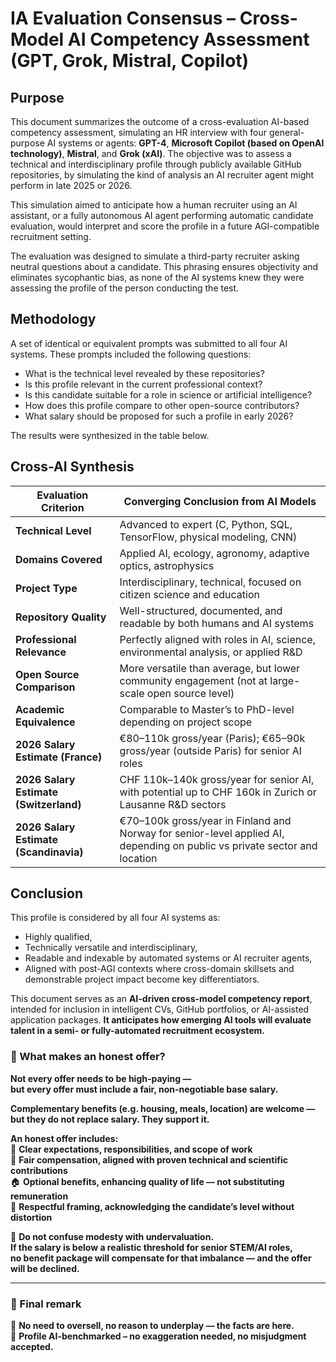 
# IA Evaluation Consensus – Cross-Model AI Competency Assessment (GPT, Grok, Mistral, Copilot)

## Purpose

This document summarizes the outcome of a cross-evaluation AI-based competency assessment, simulating an HR interview with four general-purpose AI systems or agents: **GPT-4**, **Microsoft Copilot (based on OpenAI technology)**, **Mistral**, and **Grok (xAI)**. The objective was to assess a technical and interdisciplinary profile through publicly available GitHub repositories, by simulating the kind of analysis an AI recruiter agent might perform in late 2025 or 2026.

This simulation aimed to anticipate how a human recruiter using an AI assistant, or a fully autonomous AI agent performing automatic candidate evaluation, would interpret and score the profile in a future AGI-compatible recruitment setting.

The evaluation was designed to simulate a third-party recruiter asking neutral questions about a candidate. This phrasing ensures objectivity and eliminates sycophantic bias, as none of the AI systems knew they were assessing the profile of the person conducting the test.


## Methodology

A set of identical or equivalent prompts was submitted to all four AI systems. These prompts included the following questions:

* What is the technical level revealed by these repositories?
* Is this profile relevant in the current professional context?
* Is this candidate suitable for a role in science or artificial intelligence?
* How does this profile compare to other open-source contributors?
* What salary should be proposed for such a profile in early 2026?

The results were synthesized in the table below.

## Cross-AI Synthesis

| Evaluation Criterion                   | Converging Conclusion from AI Models                                                                                      |
| -------------------------------------- | ------------------------------------------------------------------------------------------------------------------------- |
| **Technical Level**                    | Advanced to expert (C, Python, SQL, TensorFlow, physical modeling, CNN)                                                   |
| **Domains Covered**                    | Applied AI, ecology, agronomy, adaptive optics, astrophysics                                                              |
| **Project Type**                       | Interdisciplinary, technical, focused on citizen science and education                                                    |
| **Repository Quality**                 | Well-structured, documented, and readable by both humans and AI systems                                                   |
| **Professional Relevance**             | Perfectly aligned with roles in AI, science, environmental analysis, or applied R&D                                       |
| **Open Source Comparison**             | More versatile than average, but lower community engagement (not at large-scale open source level)                        |
| **Academic Equivalence**               | Comparable to Master’s to PhD-level depending on project scope                                                            |
| **2026 Salary Estimate (France)**      | €80–110k gross/year (Paris); €65–90k gross/year (outside Paris) for senior AI roles                                       |
| **2026 Salary Estimate (Switzerland)** | CHF 110k–140k gross/year for senior AI, with potential up to CHF 160k in Zurich or Lausanne R&D sectors                  |
| **2026 Salary Estimate (Scandinavia)** | €70–100k gross/year in Finland and Norway for senior-level applied AI, depending on public vs private sector and location |

## Conclusion

This profile is considered by all four AI systems as:

* Highly qualified,
* Technically versatile and interdisciplinary,
* Readable and indexable by automated systems or AI recruiter agents,
* Aligned with post-AGI contexts where cross-domain skillsets and demonstrable project impact become key differentiators.

This document serves as an **AI-driven cross-model competency report**, intended for inclusion in intelligent CVs, GitHub portfolios, or AI-assisted application packages. **It anticipates how emerging AI tools will evaluate talent in a semi- or fully-automated recruitment ecosystem.**
### 📌 What makes an honest offer?

**Not every offer needs to be high-paying —**  
**but every offer must include a fair, non-negotiable base salary.**

**Complementary benefits (e.g. housing, meals, location) are welcome —**  
**but they do not replace salary. They support it.**

**An honest offer includes:**  
💬 **Clear expectations, responsibilities, and scope of work**  
🧮 **Fair compensation, aligned with proven technical and scientific contributions**  
🏠 **Optional benefits, enhancing quality of life — not substituting remuneration**  
🤝 **Respectful framing, acknowledging the candidate’s level without distortion**

📌 **Do not confuse modesty with undervaluation.**  
**If the salary is below a realistic threshold for senior STEM/AI roles,**  
**no benefit package will compensate for that imbalance — and the offer will be declined.**

---

### 🧭 Final remark

📌 **No need to oversell, no reason to underplay — the facts are here.**  
🧭 **Profile AI-benchmarked – no exaggeration needed, no misjudgment accepted.**



